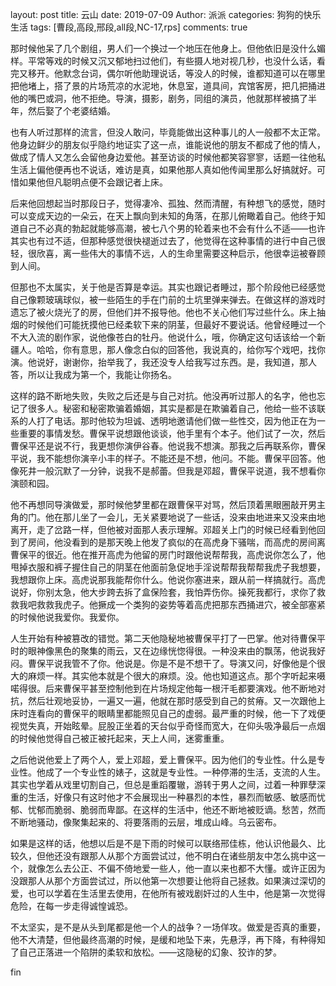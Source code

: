 layout: post
title: 云山
date: 2019-07-09
Author: 派派
categories: 狗狗的快乐生活
tags: [曹段,高段,邢段,all段,NC-17,rps]
comments: true

那时候他呆了几个剧组，男人们一个换过一个地压在他身上。但他依旧是没什么媚样。平常等戏的时候又沉又郁地扫过他们，有些摄人地对视几秒，也没什么话，看完又移开。他默念台词，偶尔听他助理说话，等没人的时候，谁都知道可以在哪里把他堵上，搭了景的片场荒凉的水泥地，休息室，道具间，宾馆客房，把几把捅进他的嘴巴或洞，他不拒绝。导演，摄影，剧务，同组的演员，他就那样被搞了半年，然后娶了个老婆结婚。

也有人听过那样的流言，但没人敢问，毕竟能做出这种事儿的人一般都不太正常。他身边鲜少的朋友似乎隐约地证实了这一点，谁能说他的朋友不都成了他的情人，做成了情人又怎么会留他身边爱他。甚至访谈的时候他都笑容寥寥，话题一往他私生活上偏他便再也不说话，难访是真，如果他那人真如他传闻里那么好搞就好。可惜如果他但凡聪明点便不会跟记者上床。

后来他回想起当时那段日子，觉得凄冷、孤独、然而清醒，有种想飞的感觉，随时可以变成天边的一朵云，在天上飘向到未知的角落，在那儿俯瞰着自己。他终于知道自己不必真的勃起就能够高潮，被七八个男的轮着来也不会有什么不适——也许其实也有过不适，但那种感觉很快褪逝过去了，他觉得在这种事情的进行中自己很轻，很欣喜，离一些伟大的事情不远，人的生命里需要这种启示，他很幸运被眷顾到人间。

但那也不太属实，关于他是否算是幸运。其实也跟记者睡过，那个阶段他已经感觉自己像颗玻璃球似，被一些陌生的手在门前的土坑里弹来弹去。在做这样的游戏时遗忘了被火烧光了的房，但他们并不报导他。他也不关心他们写过些什么。床上抽烟的时候他们可能抚摸他已经柔软下来的阴茎，但最好不要说话。他曾经睡过一个不大入流的剧作家，说他像苍白的牡丹。他说什么，哦，你确定这句话该给一个新疆人。哈哈，你有意思，那人像念白似的回答他，我说真的，给你写个戏吧，找你演。他说好，谢谢你，抬举我了，我还没专人给我写过东西。是，我知道，那人答，所以让我成为第一个，我能让你扬名。

这样的路不断地失败，失败之后还是与自己对抗。他没再听过那人的名字，他也忘记了很多人。秘密和秘密欺骗着婚姻，其实是都是在欺骗着自己，他给一些不该联系的人打了电话。那时他较为坦诚、透明地邀请他们做一些性交，因为他正在为一些重要的事情发愁。曹保平说想跟他谈谈，他手里有个本子。他们试了一次，然后曹保平还是说不行，我更想你演伊谷春。他说我不想演。那我之后再联系你，曹保平说，我不能想你演辛小丰的样子。不能还是不想，他问。不能。曹保平回答。他像死井一般沉默了一分钟，说我不是郝蕾。但我是邓超，曹保平说道，我不想看你演颐和园。

他不再想同导演做爱，那时候他梦里都在跟曹保平对骂，然后顶着黑眼圈敲开男主角的门。他在那儿坐了一会儿，无关紧要地说了一些话，没来由地进来又没来由地离开，走了岔路一样，但他被对面那人表示理解。邓超关上门的时候已经看到他回到了房间，他没看到的是那天晚上他发了疯似的在高虎身下骚喘，而高虎的房间离曹保平的很近。他在推开高虎为他留的房门时跟他说帮帮我，高虎说你怎么了，他甩掉衣服和裤子握住自己的阴茎在他面前急促地手淫说帮帮我帮帮我虎子我想要，我想跟你上床。高虎说那我能帮你什么。他说你塞进来，跟从前一样搞就行。高虎说好，你别太急，他大步跨去拆了盒保险套，我怕弄伤你。操死我都行，求你了救救我吧救救我虎子。他撅成一个类狗的姿势等着高虎把那东西捅进穴，被全部塞紧的时候他说我爱你。我爱你。

人生开始有种被篡改的错觉。第二天他隐秘地被曹保平打了一巴掌。他对待曹保平时的眼神像黑色的聚集的雨云，又在边缘恍惚得很。一种没来由的飘荡，他说我好闷。曹保平说我管不了你。他说是。你是不是不想干了。导演又问，好像他是个很大的麻烦一样。其实他本就是个很大的麻烦。没。他也知道这点。那个字听起来嗫喏得很。后来曹保平甚至控制他到在片场规定他每一根汗毛都要演戏。他不断地对抗，然后壮观地妥协，一遍又一遍，他就在那时感受到自己的贫瘠。又一次跟他上床时连看向的曹保平的眼睛里都能照见自己的虚弱。最严重的时候，他一下了戏便视觉失真，开始眩晕。屁股正坐着的天台似乎奇怪而宽大，在仰头吸净最后一点烟的时候他觉得自己被正被托起来，天上人间，迷雾重重。

之后他说他爱上了两个人，爱上邓超，爱上曹保平。因为他们的专业性。什么是专业性。他成了一个专业性的婊子，这就是专业性。一种停滞的生活，支流的人生。其实也学着从戏里切割自己，但总是重蹈覆辙，游转于男人之间，过着一种罪孽深重的生活，好像只有这时他才不会展现出一种暴烈的本性，暴烈而敏感、敏感而忧郁、忧郁而脆弱、脆弱而卑鄙。在这样的生活中，他还不断地被贬谪。愁苦，然而不断地骚动，像聚集起来的、将要落雨的云层，堆成山峰。乌云密布。

如果是这样的话，他想以后是不是下雨的时候可以联络邢佳栋，他认识他最久、比较久，但他还没有跟那人从那个方面尝试过，他不明白在诸些朋友中怎么挑中这一个，就像怎么去公正、不偏不倚地爱一些人，他一直以来也都不大懂。或许正因为没跟那人从那个方面尝试过，所以他第一次想要让他将自己拯救。如果演过深切的爱，也可以学着在生活里去使用，在他所有被戏剧奸过的人生中，他是第一次觉得危险，在每一步走得诚惶诚恐。

不太坚实，是不是从头到尾都是他一个人的战争？一场佯攻。做爱是否真的重要，他不大清楚，但他最终高潮的时候，是缓和地坠下来，先悬浮，再下降，有种得知了自己正落进一个陷阱的柔软和放松。——这隐秘的幻象、狡诈的梦。



fin

